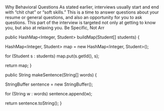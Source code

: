 Why Behavioral Questions
As stated earlier, interviews usually start and end with “chit chat” or “soft skills.” This is a time
to answer questions about your resume or general questions, and also an opportunity for
you to ask questions. This part of the interview is targeted not only at getting to know you,
but also at relaxing you.
Be Specific, Not Arr


public HashMap<Integer, Student> buildMap(Student[] students) {

HashMap<Integer, Student> map = new HashMap<Integer, Student>();

for (Student s : students) map.put(s.getId(), s);

return map;
}


public String makeSentence(String[] words) {

StringBuffer sentence = new StringBuffer();

for (String w : words) sentence.append(w);

return sentence.toString();
}

